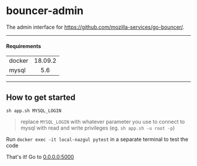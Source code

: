 # bouncer-admin
The admin interface for https://github.com/mozilla-services/go-bouncer/.

---
#### Requirements
|         |            |
| ------------- |:-------------:|
 | docker | 18.09.2 |
| mysql  | 5.6     |
---
## How to get started

```sh app.sh MYSQL_LOGIN```
> replace ```MYSQL_LOGIN``` with whatever parameter you use to connect to mysql with read and write privileges (eg. ```sh app.sh -u root -p```)

Run ```docker exec -it local-nazgul pytest``` in a separate terminal to test the code

That's it! Go to [0.0.0.0:5000](0.0.0.0:5000/)